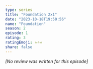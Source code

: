 ```yaml
---
type: series
title: "Foundation 2x1"
date: "2023-10-18T19:50:56"
name: "Foundation"
season: 2
episode: 1
rating: 3
ratingEmoji: ⭐️⭐️⭐️
share: false
---
```


_[No review was written for this episode]_
